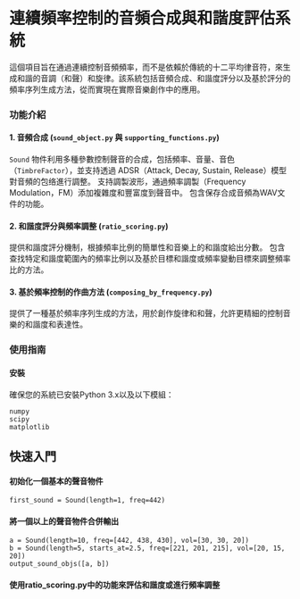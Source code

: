 連續頻率控制的音頻合成與和諧度評估系統
===  

  

這個項目旨在通過連續控制音頻頻率，而不是依賴於傳統的十二平均律音符，來生成和諧的音調（和聲）和旋律。該系統包括音頻合成、和諧度評分以及基於評分的頻率序列生成方法，從而實現在實際音樂創作中的應用。


        
### 功能介紹
#### 1. 音頻合成 (`sound_object.py` 與 `supporting_functions.py`) 
  `Sound` 物件利用多種參數控制聲音的合成，包括頻率、音量、音色（`TimbreFactor`），並支持透過 ADSR（Attack, Decay, Sustain, Release）模型對音頻的包络進行調整。
  支持調製波形，通過頻率調製（Frequency Modulation，FM）添加複雜度和豐富度到聲音中。
  包含保存合成音頻為WAV文件的功能。
#### 2. 和諧度評分與頻率調整 (`ratio_scoring.py`)
  提供和諧度評分機制，根據頻率比例的簡單性和音樂上的和諧度給出分數。
  包含查找特定和諧度範圍內的頻率比例以及基於目標和諧度或頻率變動目標來調整頻率比的方法。
#### 3. 基於頻率控制的作曲方法 (`composing_by_frequency.py`)
  提供了一種基於頻率序列生成的方法，用於創作旋律和和聲，允許更精細的控制音樂的和諧度和表達性。

### 使用指南

#### 安裝

確保您的系統已安裝Python 3.x以及以下模組：

    numpy  
    scipy  
    matplotlib
    
## 快速入門

#### 初始化一個基本的聲音物件
    first_sound = Sound(length=1, freq=442)
#### 將一個以上的聲音物件合併輸出
    a = Sound(length=10, freq=[442, 438, 430], vol=[30, 30, 20])
    b = Sound(length=5, starts_at=2.5, freq=[221, 201, 215], vol=[20, 15, 20])
    output_sound_objs([a, b])
#### 使用ratio_scoring.py中的功能來評估和諧度或進行頻率調整


